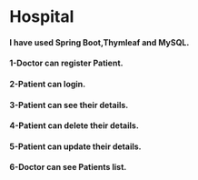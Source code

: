 # Hospital

<h4>I have used Spring Boot,Thymleaf and MySQL.</h4>
<h4>1-Doctor can register Patient.</h4>
<h4>2-Patient can login.</h4>
<h4>3-Patient can see their details.</h4>
<h4>4-Patient can delete their details.</h4>
<h4>5-Patient can update their details.</h4>
<h4>6-Doctor can see Patients list.</h4>
